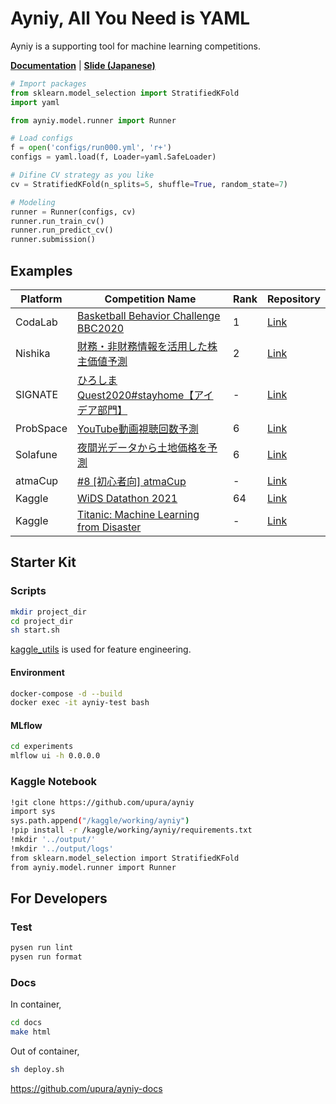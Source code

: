 # Ayniy, All You Need is YAML

Ayniy is a supporting tool for machine learning competitions.

[**Documentation**](https://upura.github.io/ayniy-docs/) | [**Slide (Japanese)**](https://speakerdeck.com/upura/ayniy-with-mlflow)

```python
# Import packages
from sklearn.model_selection import StratifiedKFold
import yaml

from ayniy.model.runner import Runner

# Load configs
f = open('configs/run000.yml', 'r+')
configs = yaml.load(f, Loader=yaml.SafeLoader)

# Difine CV strategy as you like
cv = StratifiedKFold(n_splits=5, shuffle=True, random_state=7)

# Modeling
runner = Runner(configs, cv)
runner.run_train_cv()
runner.run_predict_cv()
runner.submission()
```

## Examples

| Platform | Competition Name | Rank | Repository |
| --- | --- | --- | --- | 
| CodaLab | [Basketball Behavior Challenge BBC2020](https://competitions.codalab.org/competitions/23905) | 1 | [Link](https://github.com/upura/basketball-behavior-challenge) |
| Nishika| [財務・非財務情報を活用した株主価値予測](https://www.nishika.com/competitions/4/summary) | 2 | [Link](https://github.com/upura/nishika-yuho) |
| SIGNATE | [ひろしまQuest2020#stayhome【アイデア部門】](https://signate.jp/competitions/277) | - | [Link](https://github.com/upura/signate-hiroshima-quest-idea) |
| ProbSpace | [YouTube動画視聴回数予測](https://prob.space/competitions/youtube-view-count) | 6 | [Link](https://github.com/upura/probspace-youtube) |
| Solafune | [夜間光データから土地価格を予測](https://solafune.com/#/competitions/f03f39cc-597b-4819-b1a5-41479d4b73d6) | 6 | [Link](https://github.com/upura/solafune-light) |
| atmaCup | [#8 [初心者向] atmaCup](https://www.guruguru.science/competitions/13/) | - | [Link](https://github.com/upura/atmaCup8) |
| Kaggle | [WiDS Datathon 2021](https://www.kaggle.com/c/widsdatathon2021) | 64 | [Link](https://github.com/upura/widsdatathon2021) |
| Kaggle | [Titanic: Machine Learning from Disaster](https://www.kaggle.com/c/titanic/) | - | [Link](https://github.com/upura/ayniy-titanic) |

## Starter Kit

### Scripts

```bash
mkdir project_dir
cd project_dir
sh start.sh
```

[kaggle_utils](https://github.com/upura/kaggle_utils/tree/update-refactoring) is used for feature engineering.

#### Environment

```bash
docker-compose -d --build
docker exec -it ayniy-test bash
```

#### MLflow

```bash
cd experiments
mlflow ui -h 0.0.0.0
```

### Kaggle Notebook

```bash
!git clone https://github.com/upura/ayniy
import sys
sys.path.append("/kaggle/working/ayniy")
!pip install -r /kaggle/working/ayniy/requirements.txt
!mkdir '../output/'
!mkdir '../output/logs'
from sklearn.model_selection import StratifiedKFold
from ayniy.model.runner import Runner
```

## For Developers

### Test

```bash
pysen run lint
pysen run format
```

### Docs
In container,
```bash
cd docs
make html
```

Out of container,
```bash
sh deploy.sh
```
https://github.com/upura/ayniy-docs
